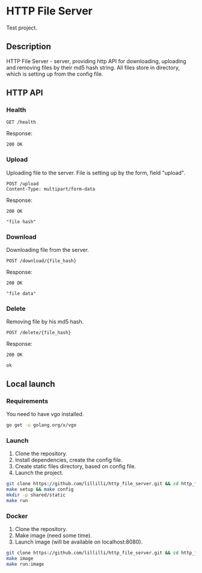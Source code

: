 # HTTP File Server

Test project.

## Description

HTTP File Server - server, providing http API for downloading, uploading and removing files by their md5 hash string.
All files store in directory, which is setting up from the config file.

## HTTP API

### Health

```http
GET /health
```

Response:

```http
200 OK
```

### Upload

Uploading file to the server. File is setting up by the form, field "upload".

```http
POST /upload
Content-Type: multipart/form-data
```

Response:

```http
200 OK

"file hash"
```

### Download

Downloading file from the server.

```http
POST /download/{file_hash}
```

Response:

```http
200 OK

"file data"
```

### Delete

Removing file by his md5 hash.

```http
POST /delete/{file_hash}
```

Response:

```http
200 OK

ok
```

## Local launch

### Requirements

You need to have vgo installed.

```bash
go get -u golang.org/x/vgo
```

### Launch

1. Clone the repository.
2. Install dependencies, create the config file.
3. Create static files directory, based on config file.
4. Launch the project.

```bash
git clone https://github.com/lillilli/http_file_server.git && cd http_file_server
make setup && make config
mkdir -p shared/static
make run
```

### Docker

1. Clone the repository.
2. Make image (need some time).
3. Launch image (will be available on localhost:8080).

```bash
git clone https://github.com/lillilli/http_file_server.git && cd http_file_server
make image
make run:image
```
